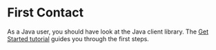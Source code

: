 # First Contact

As a Java user, you should have look at the Java client library. The [Get Started tutorial](java-client/get-started.html) guides you through the first steps.
